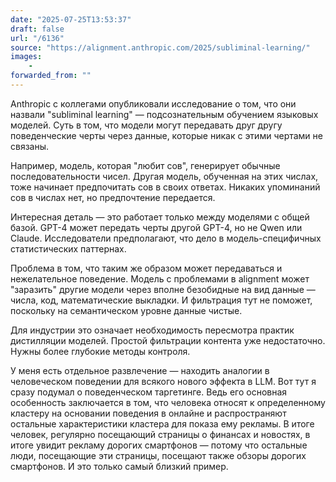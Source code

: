 ```yaml
---
date: "2025-07-25T13:53:37"
draft: false
url: "/6136"
source: "https://alignment.anthropic.com/2025/subliminal-learning/"
images:
    -
forwarded_from: ""
---
```


Anthropic с коллегами опубликовали исследование о том, что они назвали "subliminal learning" — подсознательным обучением языковых моделей. Суть в том, что модели могут передавать друг другу поведенческие черты через данные, которые никак с этими чертами не связаны.

Например, модель, которая "любит сов", генерирует обычные последовательности чисел. Другая модель, обученная на этих числах, тоже начинает предпочитать сов в своих ответах. Никаких упоминаний сов в числах нет, но предпочтение передается.

Интересная деталь — это работает только между моделями с общей базой. GPT-4 может передать черты другой GPT-4, но не Qwen или Claude. Исследователи предполагают, что дело в модель-специфичных статистических паттернах.

Проблема в том, что таким же образом может передаваться и нежелательное поведение. Модель с проблемами в alignment может "заразить" другие модели через вполне безобидные на вид данные — числа, код, математические выкладки. И фильтрация тут не поможет, поскольку на семантическом уровне данные чистые.

Для индустрии это означает необходимость пересмотра практик дистилляции моделей. Простой фильтрации контента уже недостаточно. Нужны более глубокие методы контроля.

У меня есть отдельное развлечение — находить аналогии в человеческом поведении для всякого нового эффекта в LLM. Вот тут я сразу подумал о поведенческом таргетинге. Ведь его основная особенность заключается в том, что человека относят к определенному кластеру на основании поведения в онлайне и распространяют остальные характеристики кластера для показа ему рекламы. В итоге человек, регулярно посещающий страницы о финансах и новостях, в итоге увидит рекламу дорогих смартфонов — потому что остальные люди, посещающие эти страницы, посещают также обзоры дорогих смартфонов. И это только самый близкий пример.
